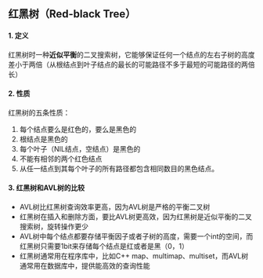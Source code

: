 ## 红黑树（Red-black Tree）

#### 1. 定义

红黑树时一种**近似平衡**的二叉搜索树，它能够保证任何一个结点的左右子树的高度差小于两倍（从根结点到叶子结点的最长的可能路径不多于最短的可能路径的两倍长）

#### 2. 性质

红黑树的五条性质：

1. 每个结点要么是红色的，要么是黑色的
2. 根结点是黑色的
3. 每个叶子（NIL结点，空结点）是黑色的
4. 不能有相邻的两个红色结点
5. 从任一结点到其每个叶子的所有路径都包含相同数目的黑色结点。

#### 3. 红黑树和AVL树的比较

* AVL树比红黑树查询效率更高，因为AVL树是严格的平衡二叉树
* 红黑树在插入和删除方面，要比AVL树更高效，因为红黑树是近似平衡的二叉搜索树，旋转操作更少
* AVL树中每个结点都要存储平衡因子或者子树的高度，需要一个int的空间，而红黑树只需要1bit来存储每个结点是红或者是黑（0，1）
* 红黑树通常用在程序库中，比如C++ map、multimap、multiset，而AVL树通常用在数据库中，提供能高效的查询性能